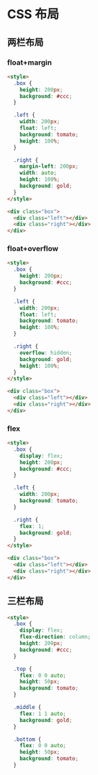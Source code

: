 # CSS 布局

<script setup>
import LayoutVisual from '../../../components/basic/layout-visual.vue'
</script>

## 两栏布局

### float+margin

<ClientOnly>
<LayoutVisual :boxStyle="{}" :leftStyle="{float:'left',width:'200px',height:'100%'}" :rightStyle="{width:'auto',height:'100%',marginLeft:'200px'}"/>
</ClientOnly>

```html
<style>
  .box {
    height: 200px;
    background: #ccc;
  }

  .left {
    width: 200px;
    float: left;
    background: tomato;
    height: 100%;
  }

  .right {
    margin-left: 200px;
    width: auto;
    height: 100%;
    background: gold;
  }
</style>

<div class="box">
  <div class="left"></div>
  <div class="right"></div>
</div>
```

### float+overflow

<ClientOnly>
<LayoutVisual :boxStyle="{}" :leftStyle="{float:'left',width:'200px',height:'100%'}" :rightStyle="{overflow:'hidden',height:'100%'}"/>
</ClientOnly>

```html
<style>
  .box {
    height: 200px;
    background: #ccc;
  }

  .left {
    width: 200px;
    float: left;
    background: tomato;
    height: 100%;
  }

  .right {
    overflow: hidden;
    background: gold;
    height: 100%;
  }
</style>

<div class="box">
  <div class="left"></div>
  <div class="right"></div>
</div>
```

### flex

<ClientOnly>
<LayoutVisual :boxStyle="{display:'flex'}" :leftStyle="{width:'200px'}" :rightStyle="{flex:1}"/></ClientOnly>

```html
<style>
  .box {
    display: flex;
    height: 200px;
    background: #ccc;
  }

  .left {
    width: 200px;
    background: tomato;
  }

  .right {
    flex: 1;
    background: gold;
  }
</style>

<div class="box">
  <div class="left"></div>
  <div class="right"></div>
</div>
```

## 三栏布局

<ClientOnly>
<LayoutVisual type="2" :boxStyle="{display:'flex',flexDirection:'column'}" :topStyle="{flex:'0 0 auto',height:'50px'}" :middleStyle="{flex:'1 1 auto'}" :bottomStyle="{flex:'0 0 auto',height:'50px'}" /></ClientOnly>

```html
<style>
  .box {
    display: flex;
    flex-direction: column;
    height: 200px;
    background: #ccc;
  }

  .top {
    flex: 0 0 auto;
    height: 50px;
    background: tomato;
  }

  .middle {
    flex: 1 1 auto;
    background: gold;
  }

  .bottom {
    flex: 0 0 auto;
    height: 50px;
    background: tomato;
  }
```
